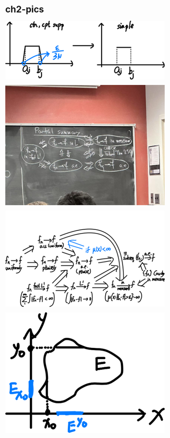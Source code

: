 # ch2-pics

![image-20250219092808932](ch2-pics.assets/image-20250219092808932.png)



![Screenshot 2025-01-31 at 10.16.11](ch2-pics.assets/33151739204904_.pic.jpg)



![image-20250220154229379](ch2-pics.assets/image-20250220154229379.png)





![image-20250220190452148](ch2-pics.assets/image-20250220190452148.png)

